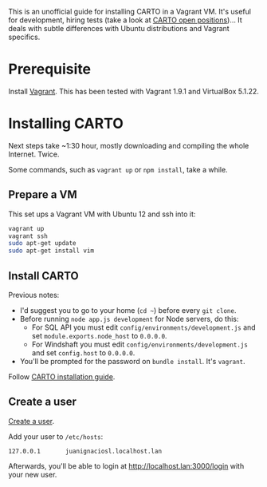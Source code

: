 This is an unofficial guide for installing CARTO in a Vagrant VM. It's useful for development, hiring tests (take a look at [CARTO open positions](https://carto.com/jobs))... It deals with subtle differences with Ubuntu distributions and Vagrant specifics.

# Prerequisite

Install [Vagrant](https://www.vagrantup.com/intro/getting-started/install.html). This has been tested with Vagrant 1.9.1 and VirtualBox 5.1.22.

# Installing CARTO

Next steps take ~1:30 hour, mostly downloading and compiling the whole Internet. Twice.

Some commands, such as `vagrant up` or `npm install`, take a while.

## Prepare a VM

This set ups a Vagrant VM with Ubuntu 12 and ssh into it:

```bash
vagrant up
vagrant ssh
sudo apt-get update
sudo apt-get install vim
```

## Install CARTO

Previous notes:
- I'd suggest you to go to your home (`cd ~`) before every `git clone`.
- Before running `node app.js development` for Node servers, do this:
  - For SQL API you must edit `config/environments/development.js` and set `module.exports.node_host` to `0.0.0.0`.
  - For Windshaft you must edit `config/environments/development.js` and set `config.host` to `0.0.0.0`. 
- You'll be prompted for the password on `bundle install`. It's `vagrant`.

Follow [CARTO installation guide](http://cartodb.readthedocs.io/en/latest/install.html).

## Create a user

[Create a user](http://cartodb.readthedocs.io/en/latest/operations/create_users.html).

Add your user to `/etc/hosts`:

```
127.0.0.1       juanignaciosl.localhost.lan
```

Afterwards, you'll be able to login at http://localhost.lan:3000/login with your new user.
